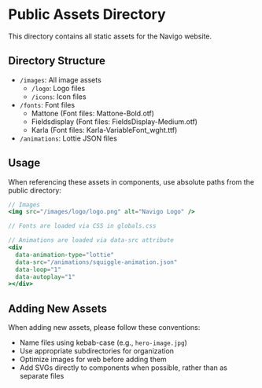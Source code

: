 # Public Assets Directory

This directory contains all static assets for the Navigo website.

## Directory Structure

- `/images`: All image assets
  - `/logo`: Logo files
  - `/icons`: Icon files
- `/fonts`: Font files
  - Mattone (Font files: Mattone-Bold.otf)
  - Fieldsdisplay (Font files: FieldsDisplay-Medium.otf)
  - Karla (Font files: Karla-VariableFont_wght.ttf)
- `/animations`: Lottie JSON files

## Usage

When referencing these assets in components, use absolute paths from the public directory:

```jsx
// Images
<img src="/images/logo/logo.png" alt="Navigo Logo" />

// Fonts are loaded via CSS in globals.css

// Animations are loaded via data-src attribute
<div 
  data-animation-type="lottie"
  data-src="/animations/squiggle-animation.json"
  data-loop="1"
  data-autoplay="1"
></div>
```

## Adding New Assets

When adding new assets, please follow these conventions:
- Name files using kebab-case (e.g., `hero-image.jpg`)
- Use appropriate subdirectories for organization
- Optimize images for web before adding them
- Add SVGs directly to components when possible, rather than as separate files
